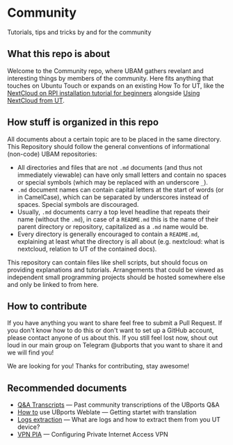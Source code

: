 # Community
Tutorials, tips and tricks by and for the community

## What this repo is about

Welcome to the Community repo, where UBAM gathers revelant and interesting things by members of the community. Here fits anything that touches on Ubuntu Touch or expands on an existing How To for UT, like the [NextCloud on RPI installation tutorial for beginners](nextcloud/installation_raspberry%20PI%203.md) alongside [Using NextCloud from UT](nextcloud/UT_App.md).

## How stuff is organized in this repo

All documents about a certain topic are to be placed in the same directory. This Repository should follow the general conventions of informational (non-code) UBAM repositories:

- All directories and files that are not `.md` documents (and thus not immediately viewable) can have only small letters and contain no spaces or special symbols (which may be replaced with an underscore `_`).
- `.md` document names can contain capital letters at the start of words (or in CamelCase), which can be separated by underscores instead of spaces. Special symbols are discouraged.
- Usually, `.md` documents carry a top level headline that repeats their name (without the `.md`), in case of a `README.md` this is the name of their parent directory or repository, capitalized as a `.md` name would be.
- Every directory is generally encouraged to contain a `README.md`, explaining at least what the directory is all about (e.g. nextcloud: what is nextcloud, relation to UT of the contained docs).

This repository can contain files like shell scripts, but should focus on providing explanations and tutorials. Arrangements that could be viewed as independent small programming projects should be hosted somewhere else and only be linked to from here.

## How to contribute

If you have anything you want to share feel free to submit a Pull Request. If you don't know how to do this or don't want to set up a GitHub account, please contact anyone of us about this. If you still feel lost now, shout out loud in our main group on Telegram @ubports that you want to share it and we will find you!

We are looking for you! Thanks for contributing, stay awesome!

## Recommended documents

- [Q&A Transcripts](transcripts/qna/) — Past community transcriptions of the UBports Q&A
- [How to](weblate/How_To.md) use UBports Weblate — Getting startet with translation
- [Logs extraction](logs/logs_extraction.md) — What are logs and how to extract them from you UT device?
- [VPN PIA](system-config/VPN_PIA.md) — Configuring Private Internet Access VPN
